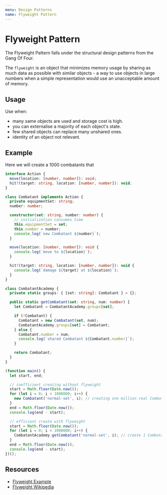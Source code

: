 ```yaml
---
menu: Design Patterns
name: Flyweight Pattern
---
```


# Flyweight Pattern

The Flyweight Pattern falls under the structural design patterns from the Gang Of Four.

The `flyweight` is an object that minimizes memory usage by sharing as much data as possible with similar objects - a way to use objects in large numbers when a simple representation would use an unacceptable amount of memory.

## Usage

Use when:

- many same objects are used and storage cost is high.
- you can externalise a majority of each object's state.
- few shared objects can replace many unshared ones.
- identity of an object not relevant.

## Example

Here we will create a 1000 combatants that

```typescript
interface Action {
  move(location: [number, number]): void;
  hit?(target: string, location: [number, number]): void;
}

class Combatant implements Action {
  private equipmentSet: string;
  number: number;

  constructor(set: string, number: number) {
    // initialization consumes time
    this.equipmentSet = set;
    this.number = number;
    console.log(`new Combatant ${number}`);
  }

  move(location: [number, number]): void {
    console.log(`move to ${location}`);
  }

  hit?(target: string, location: [number, number]): void {
    console.log(`damage ${target} at ${location}`);
  }
}

class CombatantAcademy {
  private static groups: { [set: string]: Combatant } = {};

  public static getCombatant(set: string, num: number) {
    let Combatant = CombatantAcademy.groups[set];

    if (!Combatant) {
      Combatant = new Combatant(set, num);
      CombatantAcademy.groups[set] = Combatant;
    } else {
      Combatant.number = num;
      console.log(`shared Combatant ${Combatant.number}`);
    }

    return Combatant;
  }
}

(function main() {
  let start, end;

  // inefficient creating without flyweight
  start = Math.floor(Date.now());
  for (let i = 0; i < 1000000; i++) {
    new Combatant('normal-set', i); // creating one million real Combatants
  }
  end = Math.floor(Date.now());
  console.log(end - start);

  // efficient create with flyweight
  start = Math.floor(Date.now());
  for (let i = 0; i < 1000000; i++) {
    CombatantAcademy.getCombatant('normal-set', i); // create 1 Combatant
  }
  end = Math.floor(Date.now());
  console.log(end - start);
})();
```

## Resources

- [Flyweight Example](https://circle.visual-paradigm.com/flyweight/)
- [Flyweight Wikipedia](https://en.wikipedia.org/wiki/Flyweight_pattern)

